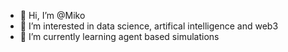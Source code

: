 - 👋 Hi, I’m @Miko
- 👀 I’m interested in data science, artifical intelligence and web3
- 🌱 I’m currently learning agent based simulations
